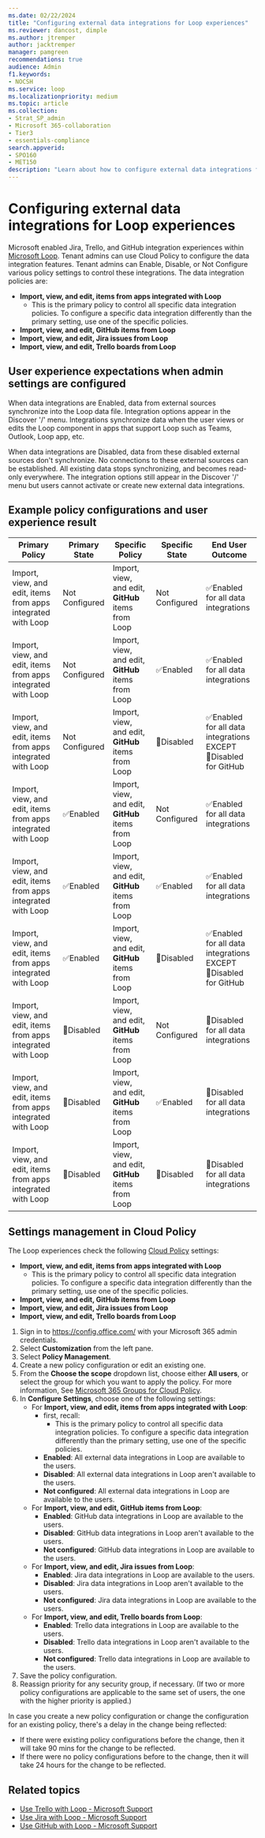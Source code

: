 ```yaml
---
ms.date: 02/22/2024
title: "Configuring external data integrations for Loop experiences"
ms.reviewer: dancost, dimple
ms.author: jtremper
author: jacktremper
manager: pamgreen
recommendations: true
audience: Admin
f1.keywords:
- NOCSH
ms.service: loop
ms.localizationpriority: medium
ms.topic: article
ms.collection:
- Strat_SP_admin
- Microsoft 365-collaboration
- Tier3
- essentials-compliance
search.appverid:
- SPO160
- MET150
description: "Learn about how to configure external data integrations for Loop experiences."
---
```


# Configuring external data integrations for Loop experiences

Microsoft enabled Jira, Trello, and GitHub integration experiences within [Microsoft Loop](https://www.microsoft.com/en-us/microsoft-loop). Tenant admins can use Cloud Policy to configure the data integration features. Tenant admins can Enable, Disable, or Not Configure various policy settings to control these integrations. The data integration policies are:

- **Import, view, and edit, items from apps integrated with Loop**
    - This is the primary policy to control all specific data integration policies. To configure a specific data integration differently than the primary setting, use one of the specific policies.
- **Import, view, and edit, GitHub items from Loop**
- **Import, view, and edit, Jira issues from Loop**
- **Import, view, and edit, Trello boards from Loop**

## User experience expectations when admin settings are configured

When data integrations are Enabled, data from external sources synchronize into the Loop data file. Integration options appear in the Discover '/' menu. Integrations synchronize data when the user views or edits the Loop component in apps that support Loop such as Teams, Outlook, Loop app, etc.

When data integrations are Disabled, data from these disabled external sources don't synchronize. No connections to these external sources can be established. All existing data stops synchronizing, and becomes read-only everywhere. The integration options still appear in the Discover '/' menu but users cannot activate or create new external data integrations.

## Example policy configurations and user experience result

|Primary Policy|Primary State|Specific Policy|Specific State|End User Outcome|
|-----|-----|-----|-----|-----|
|Import, view, and edit, items from apps integrated with Loop|Not Configured|Import, view, and edit, **GitHub** items from Loop|Not Configured|✅Enabled for all data integrations|
|Import, view, and edit, items from apps integrated with Loop|Not Configured|Import, view, and edit, **GitHub** items from Loop|✅Enabled|✅Enabled for all data integrations|
|Import, view, and edit, items from apps integrated with Loop|Not Configured|Import, view, and edit, **GitHub** items from Loop|🚫Disabled|✅Enabled for all data integrations EXCEPT<br/>🚫Disabled for GitHub|
|Import, view, and edit, items from apps integrated with Loop|✅Enabled|Import, view, and edit, **GitHub** items from Loop|Not Configured|✅Enabled for all data integrations|
|Import, view, and edit, items from apps integrated with Loop|✅Enabled|Import, view, and edit, **GitHub** items from Loop|✅Enabled|✅Enabled for all data integrations|
|Import, view, and edit, items from apps integrated with Loop|✅Enabled|Import, view, and edit, **GitHub** items from Loop|🚫Disabled|✅Enabled for all data integrations EXCEPT<br/>🚫Disabled for GitHub|
|Import, view, and edit, items from apps integrated with Loop|🚫Disabled|Import, view, and edit, **GitHub** items from Loop|Not Configured|🚫Disabled for all data integrations|
|Import, view, and edit, items from apps integrated with Loop|🚫Disabled|Import, view, and edit, **GitHub** items from Loop|✅Enabled|🚫Disabled for all data integrations|
|Import, view, and edit, items from apps integrated with Loop|🚫Disabled|Import, view, and edit, **GitHub** items from Loop|🚫Disabled|🚫Disabled for all data integrations|


## Settings management in Cloud Policy

The Loop experiences check the following [Cloud Policy](/deployoffice/admincenter/overview-cloud-policy) settings:

- **Import, view, and edit, items from apps integrated with Loop**
    - This is the primary policy to control all specific data integration policies. To configure a specific data integration differently than the primary setting, use one of the specific policies.
- **Import, view, and edit, GitHub items from Loop**
- **Import, view, and edit, Jira issues from Loop**
- **Import, view, and edit, Trello boards from Loop**


1. Sign in to https://config.office.com/ with your Microsoft 365 admin credentials.
1. Select **Customization** from the left pane.
1. Select **Policy Management**.
1. Create a new policy configuration or edit an existing one.
1. From the **Choose the scope** dropdown list, choose either **All users**, or select the group for which you want to apply the policy. For more information, See [Microsoft 365 Groups for Cloud Policy](/microsoft-365/loop/loop-components-configuration#microsoft-365-groups-for-cloud-policy).
1. In **Configure Settings**, choose one of the following settings:
    - For **Import, view, and edit, items from apps integrated with Loop**:
        - first, recall:
            - This is the primary policy to control all specific data integration policies. To configure a specific data integration differently than the primary setting, use one of the specific policies.
        - **Enabled**: All external data integrations in Loop are available to the users.
        - **Disabled**: All external data integrations in Loop aren't available to the users.
        - **Not configured**: All external data integrations in Loop are available to the users.
    - For **Import, view, and edit, GitHub items from Loop**:
        - **Enabled**: GitHub data integrations in Loop are available to the users.
        - **Disabled**: GitHub data integrations in Loop aren't available to the users.
        - **Not configured**: GitHub data integrations in Loop are available to the users.
    - For **Import, view, and edit, Jira issues from Loop**:
        - **Enabled**: Jira data integrations in Loop are available to the users.
        - **Disabled**: Jira data integrations in Loop aren't available to the users.
        - **Not configured**: Jira data integrations in Loop are available to the users.
    - For **Import, view, and edit, Trello boards from Loop**:
        - **Enabled**: Trello data integrations in Loop are available to the users.
        - **Disabled**: Trello data integrations in Loop aren't available to the users.
        - **Not configured**: Trello data integrations in Loop are available to the users.
1. Save the policy configuration.
1. Reassign priority for any security group, if necessary. (If two or more policy configurations are applicable to the same set of users, the one with the higher priority is applied.)

In case you create a new policy configuration or change the configuration for an existing policy, there's a delay in the change being reflected:
- If there were existing policy configurations before the change, then it will take 90 mins for the change to be reflected.
- If there were no policy configurations before to the change, then it will take 24 hours for the change to be reflected.


## Related topics

- [Use Trello with Loop - Microsoft Support](https://support.microsoft.com/office/use-trello-with-loop-cd889fc9-bcf4-43f1-af70-36558dd1e0b0)
- [Use Jira with Loop - Microsoft Support](https://support.microsoft.com/office/use-jira-with-loop-68e2ccce-5741-4b6d-a1fa-30a5df2e0479)
- [Use GitHub with Loop - Microsoft Support](https://support.microsoft.com/office/use-github-with-loop-5a4d95d5-3c59-4de8-a208-c9c8ab05a4fb)
